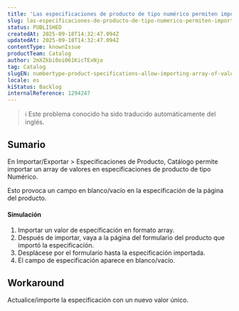 ```yaml
---
title: 'Las especificaciones de producto de tipo numérico permiten importar matrices de valores'
slug: las-especificaciones-de-producto-de-tipo-numerico-permiten-importar-matrices-de-valores
status: PUBLISHED
createdAt: 2025-09-18T14:32:47.094Z
updatedAt: 2025-09-18T14:32:47.094Z
contentType: knownIssue
productTeam: Catalog
author: 2mXZkbi0oi061KicTExNjo
tag: Catalog
slugEN: numbertype-product-specifications-allow-importing-array-of-values
locale: es
kiStatus: Backlog
internalReference: 1294247
---
```


>ℹ️ Este problema conocido ha sido traducido automáticamente del inglés.

## Sumario


En Importar/Exportar > Especificaciones de Producto, Catálogo permite importar un array de valores en especificaciones de producto de tipo Numérico.

Esto provoca un campo en blanco/vacío en la especificación de la página del producto.


#### Simulación


1. Importar un valor de especificación en formato array.
2. Después de importar, vaya a la página del formulario del producto que importó la especificación.
3. Desplácese por el formulario hasta la especificación importada.
4. El campo de especificación aparece en blanco/vacío.

## Workaround


Actualice/importe la especificación con un nuevo valor único.



